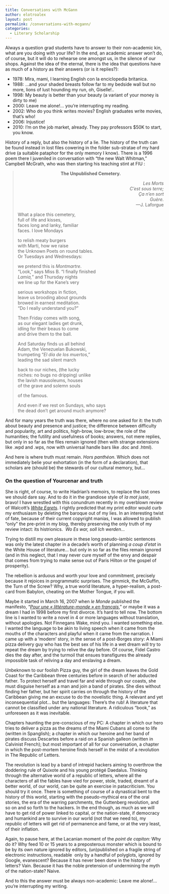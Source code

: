 ```yaml
---
title: Conversations with McGann
author: elotroalex
layout: post
permalink: /conversations-with-mcgann/
categories:
  - Literary Scholarship
---
```

Always a question grad students have to answer to their non-academic kin, what are you doing with your life? In the end, an academic answer won’t do, of course, but it will do to rehearse one amongst us, in the silence of our shops. Against the idea of the eternal, there is the idea that questions have as much of a history as their answers (or is it replies?):

  * 1978: Mira, mami, I learning English con la enciclopedia britanica.
  * 1988: …and your shaded breasts follow far to my bedside wall but no more, lions of lust hounding my run, oh, Giselle!..
  * 1998: My beauty is better than your beauty (a variant of your money is dirty to me)
  * 2000: Leave me alone!… you’re interrupting my reading.
  * 2002: Who do you think writes movies? English graduates write movies, that’s who!
  * 2006: Injustice!
  * 2010: I’m on the job market, already. They pay professors $50K to start, you know.

History of a reply, but also the history of a lie. The history of the truth can be found instead in lost files cowering in the folder sub-stratae of my hard drive (a suitable pataphor for the only memory I know). There is a 1996 poem there I juveniled in conversation with “the new Walt Whitman,” Campbell McGrath, who was then starting his teaching stint at FIU :

> <p style="text-align: center;">
>   <strong>The Unpublished Cemetery.</strong>
> </p>
> 
> <p style="text-align: right;">
>   <em>Les Morts<br /> C’est sous terre;<br /> Ça n’en sort<br /> Guère.</em><br /> —J. Laforgue
> </p>
> 
> What a place this cemetery,  
> full of life and kisses,  
> faces long and lanky, familiar  
> faces. I love Mondays
> 
> to relish meaty burgers  
> with Marti, how we raise  
> the Unknown Poets on round tables.  
> Or Tuesdays and Wednesdays:
> 
> we pretend this is *Montmartre*.  
> “Look,” says Miss B. “I finally finished  
> *Lamia,*” and Thursday nights  
> we line up for the Kane’s very
> 
> serious workshops in fiction,  
> leave us brooding about grounds  
> browed in earnest meditation.  
> “Do I really understand you?”
> 
> Then Friday comes with song,  
> as our elegant ladies get drunk,  
> idling for their beaus to come  
> and drive them to the ball.
> 
> And Saturday finds us all behind  
> Adam, the Venezuelan Bukowski,  
> trumpeting “*El día de los muertos*,”  
> leading the sad silent march
> 
> back to our niches, (the lucky  
> niches: no bugs no dripping) unlike  
> the lavish mausoleums, houses  
> of the grave and solemn souls
> 
> of the famous.
> 
> And even if we rest on Sundays, who says  
> the dead don’t get around much anymore?

And for many years the truth was there, where no one asked for it: the truth about beauty and presence and justice; the difference between difficulty and popularity, art and politics, high-brow, low-brow; the role of the humanities; the futility and usefulness of books; answers, not mere replies, but only in so far as the files remain ignored (then with strange extensions like .wpd and .wps, now with universal handle bars like .doc and .html).

And here is where truth must remain. *Hors panthéon*. Which does not immediately belie your exhortation (in the form of a declaration), that scholars are (should be) the stewards of our cultural memory, but…

### **On the question of Yourcenar and truth**

She is right, of course, to write Hadrian’s memoirs, to replace the lost ones we should dare say. And to do it in the grandiose style of *la mot juste*, bravo! I have wrestled with this conundrum recently in my overblown review of Walcott’s *[White Egrets][1]*. I rightly predicted that my print editor would curb my enthusiasm by deleting the baroque out of my lies. In an interesting twist of fate, because of their current copyright manias, I was allowed to publish “only” the pre-print in my blog, thereby preserving the only truth of my review intact: its histrionics.  *Wo Es war, soll Ich werden…*

Trying to distill my own pleasure in these long pseudo-iambic sentences was only the latest chapter in a decade’s worth of planning *a coup d’etat* in the White House of literature… but only in so far as the files remain ignored (and in this neglect, that I may never cure myself of the envy and despair that comes from trying to make sense out of Paris Hilton or the gospel of prosperity).

The rebellion is arduous and worth your love and commitment, precisely because it rejoices in programmatic surprises. The gimmick, the McGuffin, the Turn of the Screw? Why, a true world literature, a hyper-realism, a post-card from Babylon, cheating on the Mother Tongue, if you will.

Maybe it started in March 16, 2007 when *le Monde* published the manifesto, &#8220;*[Pour une « littérature-monde » en français][2]*,&#8221; or maybe it was a dream I had in 1998 before my first divorce. It’s hard to tell now. The bottom line is I wanted to write a novel in 4 or more languages without translation, without apologies. Not Finnegans Wake, mind you. I wanted something else. I wanted the language to be akin to living speech when it came from the mouths of the characters and playful when it came from the narration. I came up with a ‘modern’ story, in the sense of a post-Borges story: A Miami pizza delivery guy who has the best sex of his life in a wet dream will try to repeat the dream by trying to relive the day before. Of course, Fidel Castro dies the day after, and the turmoil that ensues transfigures the already impossible task of reliving a day and enslaving a dream.

Unbeknown to our foolish Pizza guy, the girl of the dream leaves the Gold Coast for the Caribbean three centuries before in search of her abducted father. To protect herself and travel far and wide through our coasts, she must disguise herself as a man and join a band of pirates. She dies without finding her father, but her spirit carries on through the history of the Caribbean giving me an excuse to do the novelistic thing. A relevant and yet inconsequential plot… but the languages: There’s the rub! A literature that cannot be classified under any national literature. A ridiculous “book,” as unforeseen as it was inevitable.

Chapters haunting the pre-conscious of my PC: A chapter in which our hero tries to deliver a pizza as the dreams of the Miami Cubans all come to life (written in Spanglish); a chapter in which our heroine and her band of pirates discuss Descartes before a raid on a Spanish galleon (written in Calvinist French); but most important of all for our conversation, a chapter in which the post-mortem heroine finds herself in the midst of a revolution in The Republic of Letters.

The revolution is lead by a band of intrepid hackers aiming to overthrow the doddering rule of Quixote and his young protégé Daedalus. Thinking through the alternative world of a republic of letters, where all the characters of all the fables have vied for power, stole, traded, dreamt of a better world, of our world, can be quite an exercise in patacriticism. You should try it once. There is something of course of a dynastical bent to the history of this world, starting with the pseudo-mythical era of the oral stories, the era of the warring parchments, the Guttenberg revolution, and so on and so forth to the hackers. In the end though, as much as we will have to get rid of power linked to capital, or the nation-state, if democracy and humankind are to survive in our world (not that we need to), my republic of letters will get rid of permanence and fame, or at the very least, of their inflation.

Again, to pause here, at the Lacanian moment of the *point de capiton:* Why do it? Why feed 10 or 15 years to a preposterous monster which is bound to be by its own nature ignored by editors, (un)published on a fragile string of electronic instructions, readable  only by a handful of polyglots, ignored by Google, evanescent? Because it has never been done in the history of letters? Vain. Because it has the noble pretension of undermining the myth of the nation-state? Naive.

And to this the answer must be always non-academic: Leave me alone!… you’re interrupting my writing.

 [1]: http://elotroalex.webfactional.com/white-egrets-a-review/ "White Egrets: A Review"
 [2]: http://www.lemonde.fr/cgi-bin/ACHATS/acheter.cgi?offre=ARCHIVES&type_item=ART_ARCH_30J&objet_id=980496&clef=ARC-TRK-NC_01